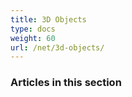 ```yaml
---
title: 3D Objects
type: docs
weight: 60
url: /net/3d-objects/
---
```


### **Articles in this section**

